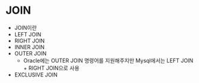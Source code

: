 # JOIN

- JOIN이란
- LEFT JOIN
- RIGHT JOIN
- INNER JOIN
- OUTER JOIN
    - Oracle에는 OUTER JOIN 명령어를 지원해주지만 Mysql에서는 LEFT JOIN + RIGHT JOIN으로 사용
- EXCLUSIVE JOIN